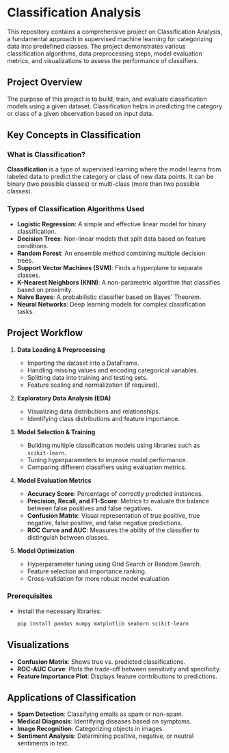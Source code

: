 # Classification Analysis

This repository contains a comprehensive project on Classification Analysis, a fundamental approach in supervised machine learning for categorizing data into predefined classes. The project demonstrates various classification algorithms, data preprocessing steps, model evaluation metrics, and visualizations to assess the performance of classifiers.

## Project Overview

The purpose of this project is to build, train, and evaluate classification models using a given dataset. Classification helps in predicting the category or class of a given observation based on input data.

## Key Concepts in Classification

### What is Classification?

**Classification** is a type of supervised learning where the model learns from labeled data to predict the category or class of new data points. It can be binary (two possible classes) or multi-class (more than two possible classes).

### Types of Classification Algorithms Used

- **Logistic Regression**: A simple and effective linear model for binary classification.
- **Decision Trees**: Non-linear models that split data based on feature conditions.
- **Random Forest**: An ensemble method combining multiple decision trees.
- **Support Vector Machines (SVM)**: Finds a hyperplane to separate classes.
- **K-Nearest Neighbors (KNN)**: A non-parametric algorithm that classifies based on proximity.
- **Naive Bayes**: A probabilistic classifier based on Bayes' Theorem.
- **Neural Networks**: Deep learning models for complex classification tasks.

## Project Workflow

1. **Data Loading & Preprocessing**
   - Importing the dataset into a DataFrame.
   - Handling missing values and encoding categorical variables.
   - Splitting data into training and testing sets.
   - Feature scaling and normalization (if required).

2. **Exploratory Data Analysis (EDA)**
   - Visualizing data distributions and relationships.
   - Identifying class distributions and feature importance.

3. **Model Selection & Training**
   - Building multiple classification models using libraries such as `scikit-learn`.
   - Tuning hyperparameters to improve model performance.
   - Comparing different classifiers using evaluation metrics.

4. **Model Evaluation Metrics**
   - **Accuracy Score**: Percentage of correctly predicted instances.
   - **Precision, Recall, and F1-Score**: Metrics to evaluate the balance between false positives and false negatives.
   - **Confusion Matrix**: Visual representation of true positive, true negative, false positive, and false negative predictions.
   - **ROC Curve and AUC**: Measures the ability of the classifier to distinguish between classes.

5. **Model Optimization**
   - Hyperparameter tuning using Grid Search or Random Search.
   - Feature selection and importance ranking.
   - Cross-validation for more robust model evaluation.


### Prerequisites

- Install the necessary libraries:
  ```bash
  pip install pandas numpy matplotlib seaborn scikit-learn
  ```



## Visualizations

- **Confusion Matrix**: Shows true vs. predicted classifications.
- **ROC-AUC Curve**: Plots the trade-off between sensitivity and specificity.
- **Feature Importance Plot**: Displays feature contributions to predictions.

## Applications of Classification

- **Spam Detection**: Classifying emails as spam or non-spam.
- **Medical Diagnosis**: Identifying diseases based on symptoms.
- **Image Recognition**: Categorizing objects in images.
- **Sentiment Analysis**: Determining positive, negative, or neutral sentiments in text.

